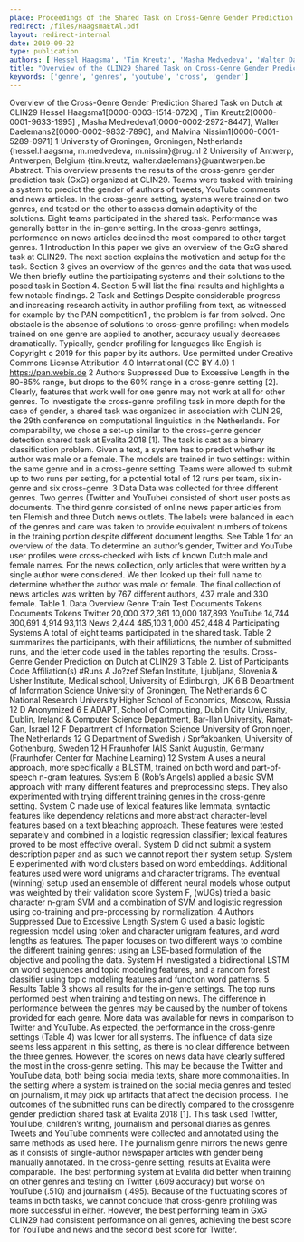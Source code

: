 ```yaml
---
place: Proceedings of the Shared Task on Cross-Genre Gender Prediction in Dutch at CLIN29 (GxG-CLIN29)
redirect: /files/HaagsmaEtAl.pdf
layout: redirect-internal
date: 2019-09-22
type: publication
authors: ['Hessel Haagsma', 'Tim Kreutz', 'Masha Medvedeva', 'Walter Daelemans', 'Malvina Nissim']
title: "Overview of the CLIN29 Shared Task on Cross-Genre Gender Prediction in Dutch"
keywords: ['genre', 'genres', 'youtube', 'cross', 'gender']
---
```


Overview of the Cross-Genre Gender Prediction
Shared Task on Dutch at CLIN29
Hessel Haagsma1[0000-0003-1514-072X]
, Tim Kreutz2[0000-0001-9633-1995]
,
Masha Medvedeva1[0000-0002-2972-8447], Walter
Daelemans2[0000-0002-9832-7890], and Malvina Nissim1[0000-0001-5289-0971]
1 University of Groningen, Groningen, Netherlands
{hessel.haagsma, m.medvedeva, m.nissim}@rug.nl
2 University of Antwerp, Antwerpen, Belgium
{tim.kreutz, walter.daelemans}@uantwerpen.be
Abstract. This overview presents the results of the cross-genre gender
prediction task (GxG) organized at CLIN29. Teams were tasked with
training a system to predict the gender of authors of tweets, YouTube
comments and news articles. In the cross-genre setting, systems were
trained on two genres, and tested on the other to assess domain adaptivity of the solutions. Eight teams participated in the shared task. Performance was generally better in the in-genre setting. In the cross-genre
settings, performance on news articles declined the most compared to
other target genres.
1 Introduction
In this paper we give an overview of the GxG shared task at CLIN29. The
next section explains the motivation and setup for the task. Section 3 gives an
overview of the genres and the data that was used. We then briefly outline the
participating systems and their solutions to the posed task in Section 4. Section
5 will list the final results and highlights a few notable findings.
2 Task and Settings
Despite considerable progress and increasing research activity in author profiling
from text, as witnessed for example by the PAN competition1
, the problem is
far from solved. One obstacle is the absence of solutions to cross-genre profiling:
when models trained on one genre are applied to another, accuracy usually
decreases dramatically. Typically, gender profiling for languages like English is
Copyright 
c 2019 for this paper by its authors. Use permitted under Creative Commons License Attribution 4.0 International (CC BY 4.0)
1
https://pan.webis.de
2 Authors Suppressed Due to Excessive Length
in the 80-85% range, but drops to the 60% range in a cross-genre setting [2].
Clearly, features that work well for one genre may not work at all for other
genres. To investigate the cross-genre profiling task in more depth for the case
of gender, a shared task was organized in association with CLIN 29, the 29th
conference on computational linguistics in the Netherlands. For comparability,
we chose a set-up similar to the cross-genre gender detection shared task at
Evalita 2018 [1].
The task is cast as a binary classification problem. Given a text, a system
has to predict whether its author was male or a female. The models are trained
in two settings: within the same genre and in a cross-genre setting. Teams were
allowed to submit up to two runs per setting, for a potential total of 12 runs per
team, six in-genre and six cross-genre.
3 Data
Data was collected for three different genres. Two genres (Twitter and YouTube)
consisted of short user posts as documents. The third genre consisted of online
news paper articles from ten Flemish and three Dutch news outlets. The labels
were balanced in each of the genres and care was taken to provide equivalent
numbers of tokens in the training portion despite different document lengths.
See Table 1 for an overview of the data.
To determine an author’s gender, Twitter and YouTube user profiles were
cross-checked with lists of known Dutch male and female names. For the news
collection, only articles that were written by a single author were considered.
We then looked up their full name to determine whether the author was male or
female. The final collection of news articles was written by 767 different authors,
437 male and 330 female.
Table 1. Data Overview
Genre Train Test
Documents Tokens Documents Tokens
Twitter 20,000 372,361 10,000 187,893
YouTube 14,744 300,691 4,914 93,113
News 2,444 485,103 1,000 452,448
4 Participating Systems
A total of eight teams participated in the shared task. Table 2 summarizes the
participants, with their affiliations, the number of submitted runs, and the letter
code used in the tables reporting the results.
Cross-Genre Gender Prediction on Dutch at CLIN29 3
Table 2. List of Participants
Code Affiliation(s) #Runs
A Jo?zef Stefan Institute, Ljubljana, Slovenia & Usher
Institute, Medical school, University of Edinburgh, UK
6
B Department of Information Science University of
Groningen, The Netherlands
6
C National Research University Higher School of Economics,
Moscow, Russia
12
D Anonymized 6
E ADAPT, School of Computing, Dublin City University,
Dublin, Ireland & Computer Science Department, Bar-Ilan
University, Ramat-Gan, Israel
12
F Department of Information Science University of
Groningen, The Netherlands
12
G Department of Swedish / Spr°akbanken, University of
Gothenburg, Sweden
12
H Fraunhofer IAIS Sankt Augustin, Germany (Fraunhofer
Center for Machine Learning)
12
System A uses a neural approach, more specifically a BiLSTM, trained on both
word and part-of-speech n-gram features.
System B (Rob’s Angels) applied a basic SVM approach with many different
features and preprocessing steps. They also experimented with trying different
training genres in the cross-genre setting.
System C made use of lexical features like lemmata, syntactic features like dependency relations and more abstract character-level features based on a text
bleaching approach. These features were tested separately and combined in a
logistic regression classifier; lexical features proved to be most effective overall.
System D did not submit a system description paper and as such we cannot
report their system setup.
System E experimented with word clusters based on word embeddings. Additional features used were word unigrams and character trigrams. The eventual
(winning) setup used an ensemble of different neural models whose output was
weighted by their validation score
System F, (wUGs) tried a basic character n-gram SVM and a combination of
SVM and logistic regression using co-training and pre-processing by normalization.
4 Authors Suppressed Due to Excessive Length
System G used a basic logistic regression model using token and character unigram features, and word lengths as features. The paper focuses on two different
ways to combine the different training genres: using an LSE-based formulation
of the objective and pooling the data.
System H investigated a bidirectional LSTM on word sequences and topic modeling features, and a random forest classifier using topic modeling features and
function word patterns.
5 Results
Table 3 shows all results for the in-genre settings. The top runs performed best
when training and testing on news. The difference in performance between the
genres may be caused by the number of tokens provided for each genre. More
data was available for news in comparison to Twitter and YouTube.
As expected, the performance in the cross-genre settings (Table 4) was lower
for all systems. The influence of data size seems less apparent in this setting,
as there is no clear difference between the three genres. However, the scores on
news data have clearly suffered the most in the cross-genre setting. This may
be because the Twitter and YouTube data, both being social media texts, share
more commonalities. In the setting where a system is trained on the social media
genres and tested on journalism, it may pick up artifacts that affect the decision
process.
The outcomes of the submitted runs can be directly compared to the crossgenre gender prediction shared task at Evalita 2018 [1]. This task used Twitter,
YouTube, children’s writing, journalism and personal diaries as genres. Tweets
and YouTube comments were collected and annotated using the same methods
as used here. The journalism genre mirrors the news genre as it consists of
single-author newspaper articles with gender being manually annotated.
In the cross-genre setting, results at Evalita were comparable. The best performing system at Evalita did better when training on other genres and testing
on Twitter (.609 accuracy) but worse on YouTube (.510) and journalism (.495).
Because of the fluctuating scores of teams in both tasks, we cannot conclude that cross-genre profiling was more successful in either. However, the best
performing team in GxG CLIN29 had consistent performance on all genres,
achieving the best score for YouTube and news and the second best score for
Twitter.